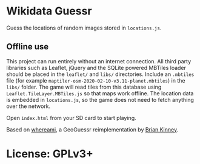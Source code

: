 Wikidata Guessr
===============

Guess the locations of random images stored in `locations.js`.

Offline use
-----------

This project can run entirely without an internet connection. All third party
libraries such as Leaflet, jQuery and the SQLite powered MBTiles loader should
be placed in the `leaflet/` and `libs/` directories.  Include an `.mbtiles`
file (for example `maptiler-osm-2020-02-10-v3.11-planet.mbtiles`) in the `libs/` folder.  The game
will read tiles from this database using `Leaflet.TileLayer.MBTiles.js` so that
maps work offline.  The location data is embedded in `locations.js`, so the
game does not need to fetch anything over the network.

Open `index.html` from your SD card to start playing.

Based on [whereami](https://github.com/webdevbrian/whereami), a GeoGuessr reimplementation by [Brian Kinney](http://www.thebriankinney.com/).

License: GPLv3+
===============
